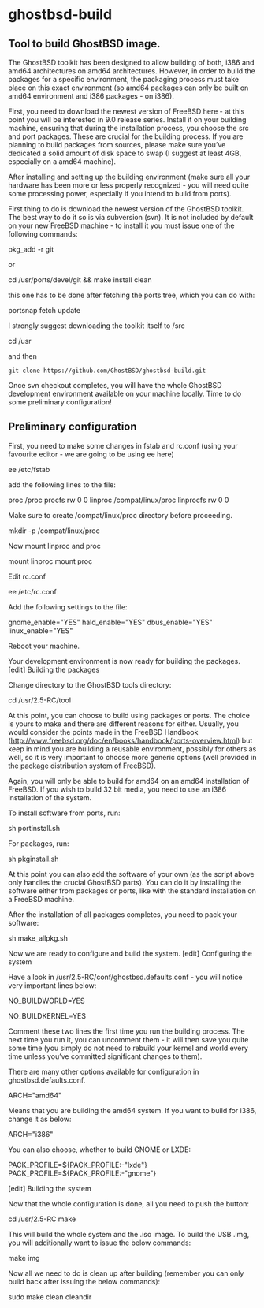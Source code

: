 ghostbsd-build
==============

## Tool to build GhostBSD image.

The GhostBSD toolkit has been designed to allow building of both, i386 and amd64 architectures
on amd64 architectures. However, in order to build the packages for a specific environment, 
the packaging process must take place on this exact environment (so amd64 packages can only be 
built on amd64 environment and i386 packages - on i386).

First, you need to download the newest version of FreeBSD here - at this point you will be
interested in 9.0 release series. Install it on your building machine, ensuring that during the 
installation process, you choose the src and port packages. These are crucial for the building 
process. If you are planning to build packages from sources, please make sure you’ve dedicated 
a solid amount of disk space to swap (I suggest at least 4GB, especially on a amd64 machine).

After installing and setting up the building environment (make sure all your hardware has been 
more or less properly recognized - you will need quite some processing power, especially if you 
intend to build from ports).

First thing to do is download the newest version of the GhostBSD toolkit. The best way to do it 
so is via subversion (svn). It is not included by default on your new FreeBSD machine - to 
install it you must issue one of the following commands:

   pkg_add -r git

or

   cd /usr/ports/devel/git && make install clean

this one has to be done after fetching the ports tree, which you can do with:

   portsnap fetch update

I strongly suggest downloading the toolkit itself to /src

   cd /usr

and then

    git clone https://github.com/GhostBSD/ghostbsd-build.git 

Once svn checkout completes, you will have the whole GhostBSD development environment available 
on your machine locally. Time to do some preliminary configuration!

## Preliminary configuration

First, you need to make some changes in fstab and rc.conf (using your favourite editor - we are 
going to be using ee here)

   ee /etc/fstab

add the following lines to the file:

   proc /proc procfs rw 0 0
   linproc /compat/linux/proc linprocfs rw 0 0

Make sure to create /compat/linux/proc directory before proceeding.

   mkdir -p /compat/linux/proc

Now mount linproc and proc

   mount linproc
   mount proc

Edit rc.conf

   ee /etc/rc.conf

Add the following settings to the file:

   gnome_enable="YES"
   hald_enable="YES"
   dbus_enable="YES"
   linux_enable="YES"

Reboot your machine.

Your development environment is now ready for building the packages.
[edit] Building the packages

Change directory to the GhostBSD tools directory:

   cd /usr/2.5-RC/tool

At this point, you can choose to build using packages or ports. The choice is yours to make and 
there are different reasons for either. Usually, you would consider the points made in the 
FreeBSD Handbook (http://www.freebsd.org/doc/en/books/handbook/ports-overview.html) but keep in 
mind you are building a reusable environment, possibly for others as well, so it is very 
important to choose more generic options (well provided in the package distribution system of 
FreeBSD).

Again, you will only be able to build for amd64 on an amd64 installation of FreeBSD. If you 
wish to build 32 bit media, you need to use an i386 installation of the system.

To install software from ports, run:

   sh portinstall.sh

For packages, run:

   sh pkginstall.sh

At this point you can also add the software of your own (as the script above only handles the 
crucial GhostBSD parts). You can do it by installing the software either from packages or 
ports, like with the standard installation on a FreeBSD machine.

After the installation of all packages completes, you need to pack your software:

   sh make_allpkg.sh

Now we are ready to configure and build the system.
[edit] Configuring the system

Have a look in /usr/2.5-RC/conf/ghostbsd.defaults.conf - you will notice very important lines 
below:

   NO_BUILDWORLD=YES

   NO_BUILDKERNEL=YES

Comment these two lines the first time you run the building process. The next time you run it, 
you can uncomment them - it will then save you quite some time (you simply do not need to 
rebuild your kernel and world every time unless you’ve committed significant changes to them).

There are many other options available for configuration in ghostbsd.defaults.conf.

   ARCH="amd64"

Means that you are building the amd64 system. If you want to build for i386, change it as below:

   ARCH="i386"

You can also choose, whether to build GNOME or LXDE:

   PACK_PROFILE=${PACK_PROFILE:-"lxde"}
   PACK_PROFILE=${PACK_PROFILE:-"gnome"}

[edit] Building the system

Now that the whole configuration is done, all you need to push the button:

   cd /usr/2.5-RC
   make

This will build the whole system and the .iso image. To build the USB .img, you will 
additionally want to issue the below commands:


   make img

Now all we need to do is clean up after building (remember you can only build back after 
issuing the below commands):

   sudo make clean cleandir

